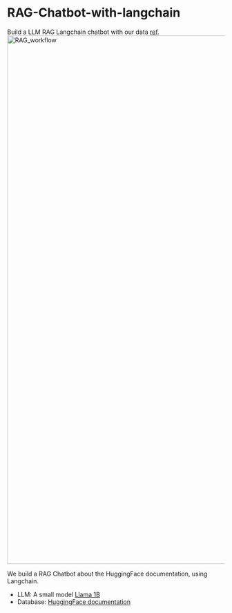 # RAG-Chatbot-with-langchain

Build a LLM RAG Langchain chatbot with our data [ref](https://huggingface.co/learn/cookbook/advanced_rag). 
<img width="1222" alt="RAG_workflow" src="https://github.com/user-attachments/assets/86f6e64c-42ae-4a06-8f15-0f2160c044cd" />

We build a RAG Chatbot about the HuggingFace documentation, using Langchain.
* LLM: A small model [Llama 1B](https://huggingface.co/meta-llama/Llama-3.2-1B-Instruct)
* Database:  [HuggingFace documentation](https://huggingface.co/datasets/m-ric/huggingface_doc)
